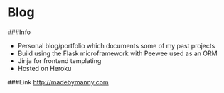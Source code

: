 # Blog


###Info
- Personal blog/portfolio which documents some of my past projects
- Build using the Flask microframework with Peewee used as an ORM
- Jinja for frontend templating
- Hosted on Heroku

###Link
http://madebymanny.com
